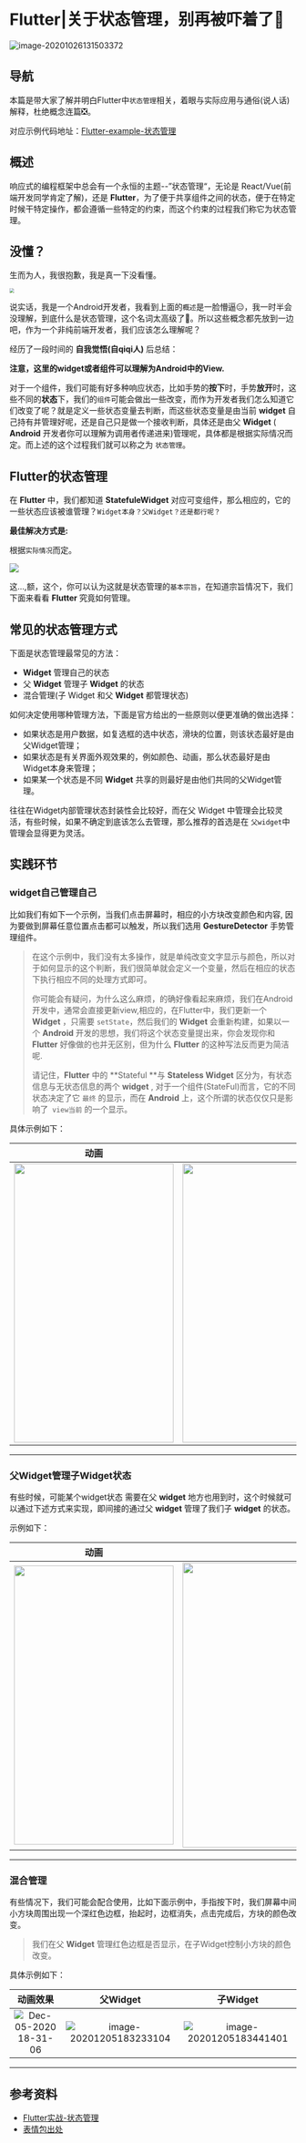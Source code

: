 # Flutter|关于状态管理，别再被吓着了👏

![image-20201026131503372](https://tva1.sinaimg.cn/large/0081Kckwgy1gk2nz5bklkj30l806t3yj.jpg)

## 导航

本篇是带大家了解并明白Flutter中`状态管理`相关，着眼与实际应用与通俗(说人话)解释，杜绝概念连篇❎。

对应示例代码地址：[Flutter-example-状态管理](https://github.com/Petterpx/Flutter-Example-Demo/blob/master/lib/example/status_manager.dart)



## 概述

响应式的编程框架中总会有一个永恒的主题--”状态管理“，无论是 React/Vue(前端开发同学肯定了解)，还是 **Flutter**，为了便于共享组件之间的状态，便于在特定时候干特定操作，都会遵循一些特定的约束，而这个约束的过程我们称它为状态管理。



## 没懂？

生而为人，我很抱歉，我是真一下没看懂。

<img src='https://tva1.sinaimg.cn/large/0081Kckwly1gld79xt3prj30c80c8wes.jpg' style="zoom: 50%;float:center;"/>

说实话，我是一个Android开发者，我看到上面的`概述`是一脸懵逼😑，我一时半会没理解，到底什么是状态管理，这个名词太高级了🐔。所以这些概念都先放到一边吧，作为一个非纯前端开发者，我们应该怎么理解呢？

经历了一段时间的 **自我觉悟(自qiqi人)** 后总结：

**注意，这里的widget或者组件可以理解为Android中的View.**

对于一个组件，我们可能有好多种响应状态，比如手势的**按下**时，手势**放开**时，这些不同的**状态**下，我们的`组件`可能会做出一些改变，而作为开发者我们怎么知道它们改变了呢？就是定义一些状态变量去判断，而这些状态变量是由当前 **widget** 自己持有并管理好呢，还是自己只是做一个接收判断，具体还是由父 **Widget** ( **Android** 开发者你可以理解为调用者传递进来)管理呢，具体都是根据实际情况而定。而上述的这个过程我们就可以称之为 `状态管理`。



## Flutter的状态管理

在 **Flutter** 中，我们都知道 **StatefuleWidget** 对应可变组件，那么相应的，它的一些状态应该被谁管理？`Widget本身？父Widget？还是都行呢？`

**最佳解决方式是:**

根据`实际情况`而定。

<img src='https://tva1.sinaimg.cn/large/0081Kckwly1gld76606gej305i05iwed.jpg' style='float:center'/>

这...,额，这个，你可以认为这就是状态管理的`基本宗旨`，在知道宗旨情况下，我们下面来看看 **Flutter** 究竟如何管理。

## 常见的状态管理方式

下面是状态管理最常见的方法：

- **Widget** 管理自己的状态
- 父 **Widget** 管理子 **Widget** 的状态
- 混合管理(子 Widget 和父 **Widget** 都管理状态)

如何决定使用哪种管理方法，下面是官方给出的一些原则以便更准确的做出选择：

- 如果状态是用户数据，如复选框的选中状态，滑块的位置，则该状态最好是由父Widget管理；
- 如果状态是有关界面外观效果的，例如颜色、动画，那么状态最好是由Widget本身来管理；
- 如果某一个状态是不同 **Widget** 共享的则最好是由他们共同的父Widget管理。

往往在Widget内部管理状态封装性会比较好，而在父 Widget 中管理会比较灵活，有些时候，如果不确定到底该怎么去管理，那么推荐的首选是在 `父widget`中管理会显得更为灵活。



## 实践环节

### widget自己管理自己

比如我们有如下一个示例，当我们点击屏幕时，相应的小方块改变颜色和内容, 因为要做到屏幕任意位置点击都可以触发，所以我们选用 **GestureDetector** 手势管理组件。

> 在这个示例中，我们没有太多操作，就是单纯改变文字显示与颜色，所以对于如何显示的这个判断，我们很简单就会定义一个变量，然后在相应的状态下执行相应不同的处理方式即可。
>
> 你可能会有疑问，为什么这么麻烦，的确好像看起来麻烦，我们在Android开发中，通常会直接更新view,相应的，在Flutter中，我们更新一个 **Widget** ，只需要 `setState`，然后我们的 **Widget** 会重新构建，如果以一个 **Android** 开发的思想，我们将这个状态变量提出来，你会发现你和 **Flutter** 好像做的也并无区别，但为什么 **Flutter** 的这种写法反而更为简洁呢.
>
> 请记住，**Flutter**  中的 **Stateful **与 **Stateless Widget** 区分为，有状态信息与无状态信息的两个 **widget** , 对于一个组件(StateFul)而言，它的不同状态决定了它 `最终` 的显示，而在 **Android** 上，这个所谓的状态仅仅只是影响了` view当前` 的一个显示。

具体示例如下：

|                             动画                             |                             代码                             |
| :----------------------------------------------------------: | :----------------------------------------------------------: |
| <img src='https://tva1.sinaimg.cn/large/0081Kckwgy1gka08rcosbg30by0mw7rf.gif' style="float: left; width: 280px; height: 490px;"/> | <img src='https://tva1.sinaimg.cn/large/0081Kckwly1gkcclwempxj30sk0mvdip.jpg' style="float: right; height: 490px;"/> |

---





### 父Widget管理子Widget状态

有些时候，可能某个widget状态 需要在父 **widget** 地方也用到时，这个时候就可以通过下述方式来实现，即间接的通过父 **widget** 管理了我们子 **widget** 的状态。

示例如下：

| 动画                                                         | 代码                                                         |
| ------------------------------------------------------------ | ------------------------------------------------------------ |
| <img src='https://tva1.sinaimg.cn/large/0081Kckwly1gld5wtkhfag30au0kuhdt.gif' style="float: left; width: 280px; height: 490px;"/> | <img src='https://tva1.sinaimg.cn/large/0081Kckwly1gkcd22wmj2j30pa0m177k.jpg' style="float: center; width=75%; height: 500px;"/> |

---

### 混合管理

有些情况下，我们可能会配合使用，比如下面示例中，手指按下时，我们屏幕中间小方块周围出现一个深红色边框，抬起时，边框消失，点击完成后，方块的颜色改变。

> 我们在父 **Widget** 管理红色边框是否显示，在子Widget控制小方块的颜色改变。

具体示例如下：

|                           动画效果                           |                           父Widget                           |                           子Widget                           |
| :----------------------------------------------------------: | :----------------------------------------------------------: | :----------------------------------------------------------: |
| ![Dec-05-2020 18-31-06](https://tva1.sinaimg.cn/large/0081Kckwly1gld5s07inlg30au0ku4qp.gif) | ![image-20201205183233104](https://tva1.sinaimg.cn/large/0081Kckwly1gld5spudgdj30gl0lyjtt.jpg) | ![image-20201205183441401](https://tva1.sinaimg.cn/large/0081Kckwly1gld5uxxkgjj30lp0nltbt.jpg) |



---





## 参考资料

- [Flutter实战-状态管理](https://book.flutterchina.club/chapter3/state_manage.html)
- [表情包出处](https://fabiaoqing.com/)


